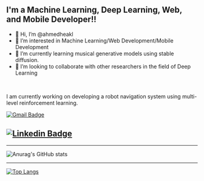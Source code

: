 ## I'm a Machine Learning, Deep Learning, Web, and Mobile Developer!!

- 👋 Hi, I’m @ahmedheakl
- 👀 I’m interested in Machine Learning/Web Development/Mobile Development
- 🌱 I’m currently learning musical generative models using stable diffusion.
- 👯 I’m looking to collaborate with other researchers in the field of Deep Learning

<br />

I am currently working on developing a robot navigation system using multi-level reinforcement learning. 



[![Gmail Badge](https://img.shields.io/badge/-ahmed.heakl@ejust.edu.eg-c14438?style=flat-square&logo=Gmail&logoColor=white&link=mailto:ahmed.heakl@ejust.edu.eg)](mailto:ahmed.heakl@ejust.edu.eg)

[![Linkedin Badge](https://img.shields.io/badge/-ahmedheakl-blue?style=flat-square&logo=Linkedin&logoColor=white&link=https://www.linkedin.com/in/ahmed-heakl/)](https://www.linkedin.com/in/ahmed-heakl/)
---


---

![Anurag's GitHub stats](https://github-readme-stats.vercel.app/api?username=ahmedheakl&count_private=true&theme=cobalt)


---

[![Top Langs](https://github-readme-stats.vercel.app/api/top-langs/?username=ahmedheakl&layout=compact&langs_count=8)](https://github.com/anuraghazra/github-readme-stats)





[linkedin]: https://www.linkedin.com/in/ahmed-heakl-a45448148/
[Facebook]: https://www.facebook.com/ahmed.heakl.5/
<!---
ahmedheakl/ahmedheakl is a ✨ special ✨ repository because its `README.md` (this file) appears on your GitHub profile.
You can click the Preview link to take a look at your changes.
--->
